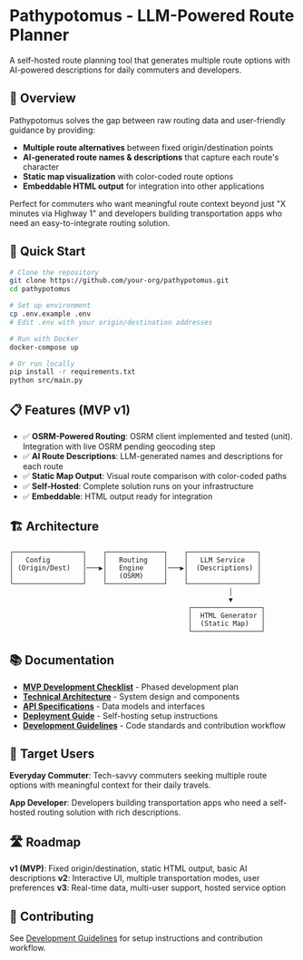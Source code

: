 # Pathypotomus - LLM-Powered Route Planner

A self-hosted route planning tool that generates multiple route options with AI-powered descriptions for daily commuters and developers.

## 🎯 Overview

Pathypotomus solves the gap between raw routing data and user-friendly guidance by providing:
- **Multiple route alternatives** between fixed origin/destination points
- **AI-generated route names & descriptions** that capture each route's character
- **Static map visualization** with color-coded route options
- **Embeddable HTML output** for integration into other applications

Perfect for commuters who want meaningful route context beyond just "X minutes via Highway 1" and developers building transportation apps who need an easy-to-integrate routing solution.

## 🚀 Quick Start

```bash
# Clone the repository
git clone https://github.com/your-org/pathypotomus.git
cd pathypotomus

# Set up environment
cp .env.example .env
# Edit .env with your origin/destination addresses

# Run with Docker
docker-compose up

# Or run locally
pip install -r requirements.txt
python src/main.py
```

## 📋 Features (MVP v1)

- ✅ **OSRM-Powered Routing**: OSRM client implemented and tested (unit). Integration with live OSRM pending geocoding step
- ✅ **AI Route Descriptions**: LLM-generated names and descriptions for each route
- ✅ **Static Map Output**: Visual route comparison with color-coded paths
- ✅ **Self-Hosted**: Complete solution runs on your infrastructure
- ✅ **Embeddable**: HTML output ready for integration

## 🏗️ Architecture

```
┌─────────────────┐    ┌──────────────┐    ┌─────────────────┐
│   Config        │    │   Routing    │    │   LLM Service   │
│ (Origin/Dest)   │───▶│   Engine     │───▶│  (Descriptions) │
│                 │    │   (OSRM)     │    │                 │
└─────────────────┘    └──────────────┘    └─────────────────┘
                                                      │
                                                      ▼
                                            ┌─────────────────┐
                                            │  HTML Generator │
                                            │  (Static Map)   │
                                            └─────────────────┘
```

## 📚 Documentation

- [**MVP Development Checklist**](docs/mvp-checklist.md) - Phased development plan
- [**Technical Architecture**](docs/architecture.md) - System design and components
- [**API Specifications**](docs/api-specs.md) - Data models and interfaces
- [**Deployment Guide**](docs/deployment.md) - Self-hosting setup instructions
- [**Development Guidelines**](docs/development.md) - Code standards and contribution workflow

## 🎯 Target Users

**Everyday Commuter**: Tech-savvy commuters seeking multiple route options with meaningful context for their daily travels.

**App Developer**: Developers building transportation apps who need a self-hosted routing solution with rich descriptions.

## 🛣️ Roadmap

**v1 (MVP)**: Fixed origin/destination, static HTML output, basic AI descriptions
**v2**: Interactive UI, multiple transportation modes, user preferences
**v3**: Real-time data, multi-user support, hosted service option

## 🤝 Contributing

See [Development Guidelines](docs/development.md) for setup instructions and contribution workflow.


